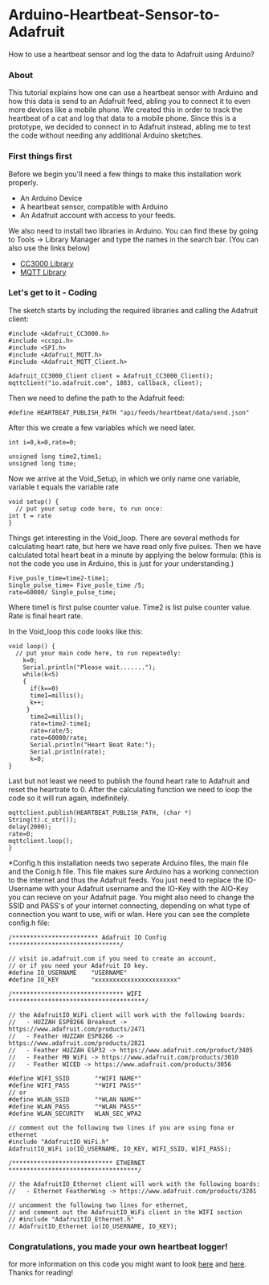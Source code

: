 # Arduino-Heartbeat-Sensor-to-Adafruit
How to use a heartbeat sensor and log the data to Adafruit using Arduino?
### About
This tutorial explains how one can use a heartbeat sensor with Arduino and how this data is send to an Adafruit feed, abling you to connect it to even more devices like a mobile phone. We created this in order to track the heartbeat of a cat and log that data to a mobile phone. Since this is a prototype, we decided to connect in to Adafruit instead, abling me to test the code without needing any additional Arduino sketches.
### First things first
Before we begin you'll need a few things to make this installation work properly.
* An Arduino Device
* A heartbeat sensor, compatible with Arduino
* An Adafruit account with access to your feeds.

We also need to install two libraries in Arduino. You can find these by going to Tools -> Library Manager and type the names in the search bar. (You can also use the links below)
* [CC3000 Library](https://github.com/adafruit/Adafruit_CC3000_Library/)
* [MQTT Library](https://github.com/adafruit/Adafruit_MQTT_Library/tree/master/examples/)

### Let's get to it - Coding
The sketch starts by including the required libraries and calling the Adafruit client:
```
#include <Adafruit_CC3000.h>
#include <ccspi.h>
#include <SPI.h>
#include <Adafruit_MQTT.h>
#include <Adafruit_MQTT_Client.h>

Adafruit_CC3000_Client client = Adafruit_CC3000_Client();
mqttclient("io.adafruit.com", 1883, callback, client);
```
Then we need to define the path to the Adafruit feed:
```
#define HEARTBEAT_PUBLISH_PATH "api/feeds/heartbeat/data/send.json"
```
After this we create a few variables which we need later.
```
int i=0,k=0,rate=0;

unsigned long time2,time1;
unsigned long time;
```
Now we arrive at the Void_Setup, in which we only name one variable, variable t equals the variable rate
```
void setup() {
  // put your setup code here, to run once:
int t = rate
}
```
Things get interesting in the Void_loop. There are several methods for calculating heart rate, but here we have read only five pulses. Then we have calculated total heart beat in a minute by applying the below formula: (this is not the code you use in Arduino, this is just for your understanding.)
```
Five_pusle_time=time2-time1;
Single_pulse_time= Five_pusle_time /5;
rate=60000/ Single_pulse_time;
```
Where time1 is first pulse counter value. 
Time2 is list pulse counter value. 
Rate is final heart rate.

In the Void_loop this code looks like this:
```
void loop() {
  // put your main code here, to run repeatedly:
    k=0;
    Serial.println("Please wait.......");
    while(k<5)
    {
      if(k==0)
      time1=millis();
      k++;
     }
      time2=millis();
      rate=time2-time1;
      rate=rate/5;
      rate=60000/rate;
      Serial.println("Heart Beat Rate:");
      Serial.println(rate);     
      k=0;
}
```
Last but not least we need to publish the found heart rate to Adafruit and reset the heartrate to 0. After the calculating function we need to loop the code so it will run again, indefinitely.
```
mqttclient.publish(HEARTBEAT_PUBLISH_PATH, (char *) String(t).c_str());
delay(2000);
rate=0;
mqttclient.loop();
}
```
*Config.h
this installation needs two seperate Arduino files, the main file and the Conig.h file. This file makes sure Arduino has a working connection to the internet and thus the Adafruit feeds. You just need to replace the IO-Username with your Adafruit username and the IO-Key with the AIO-Key you can recieve on your Adafruit page. You might also need to change the SSID and PASS's of your internet connecting, depending on what type of connection you want to use, wifi or wlan. Here you can see the complete config.h file:
```
/************************ Adafruit IO Config *******************************/

// visit io.adafruit.com if you need to create an account,
// or if you need your Adafruit IO key.
#define IO_USERNAME    "USERNAME"
#define IO_KEY         "xxxxxxxxxxxxxxxxxxxxxxx"

/******************************* WIFI **************************************/

// the AdafruitIO_WiFi client will work with the following boards:
//   - HUZZAH ESP8266 Breakout -> https://www.adafruit.com/products/2471
//   - Feather HUZZAH ESP8266 -> https://www.adafruit.com/products/2821
//   - Feather HUZZAH ESP32 -> https://www.adafruit.com/product/3405
//   - Feather M0 WiFi -> https://www.adafruit.com/products/3010
//   - Feather WICED -> https://www.adafruit.com/products/3056

#define WIFI_SSID       "*WIFI NAME*"
#define WIFI_PASS       "*WIFI PASS*"
// or
#define WLAN_SSID       "*WLAN NAME*"
#define WLAN_PASS       "*WLAN PASS*"
#define WLAN_SECURITY   WLAN_SEC_WPA2

// comment out the following two lines if you are using fona or ethernet
#include "AdafruitIO_WiFi.h"
AdafruitIO_WiFi io(IO_USERNAME, IO_KEY, WIFI_SSID, WIFI_PASS);

/**************************** ETHERNET ************************************/

// the AdafruitIO_Ethernet client will work with the following boards:
//   - Ethernet FeatherWing -> https://www.adafruit.com/products/3201

// uncomment the following two lines for ethernet,
// and comment out the AdafruitIO_WiFi client in the WIFI section
// #include "AdafruitIO_Ethernet.h"
// AdafruitIO_Ethernet io(IO_USERNAME, IO_KEY);
```

### Congratulations, you made your own heartbeat logger!
for more information on this code you might want to look [here](https://learn.adafruit.com/create-an-internet-of-things-dashboard-with-adafruit-dot-io/build-the-arduino-sketch) and [here](https://circuitdigest.com/microcontroller-projects/heartbeat-monitor-project-using-arduino). Thanks for reading!
